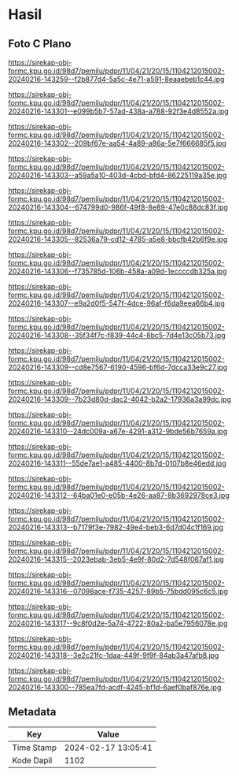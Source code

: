 # Hasil

## Foto C Plano

https://sirekap-obj-formc.kpu.go.id/98d7/pemilu/pdpr/11/04/21/20/15/1104212015002-20240216-143259--f2b877d4-5a5c-4e71-a591-8eaaebeb1c44.jpg

https://sirekap-obj-formc.kpu.go.id/98d7/pemilu/pdpr/11/04/21/20/15/1104212015002-20240216-143301--e099b5b7-57ad-438a-a788-92f3e4d8552a.jpg

https://sirekap-obj-formc.kpu.go.id/98d7/pemilu/pdpr/11/04/21/20/15/1104212015002-20240216-143302--209bf67e-aa54-4a89-a86a-5e7f666685f5.jpg

https://sirekap-obj-formc.kpu.go.id/98d7/pemilu/pdpr/11/04/21/20/15/1104212015002-20240216-143303--a59a5a10-403d-4cbd-bfd4-86225119a35e.jpg

https://sirekap-obj-formc.kpu.go.id/98d7/pemilu/pdpr/11/04/21/20/15/1104212015002-20240216-143304--674799d0-986f-49f8-8e89-47e0c88dc83f.jpg

https://sirekap-obj-formc.kpu.go.id/98d7/pemilu/pdpr/11/04/21/20/15/1104212015002-20240216-143305--82536a79-cd12-4785-a5e8-bbcfb42b6f9e.jpg

https://sirekap-obj-formc.kpu.go.id/98d7/pemilu/pdpr/11/04/21/20/15/1104212015002-20240216-143306--f735785d-106b-458a-a09d-1eccccdb325a.jpg

https://sirekap-obj-formc.kpu.go.id/98d7/pemilu/pdpr/11/04/21/20/15/1104212015002-20240216-143307--e9a2d0f5-547f-4dce-96af-f6da9eea66b4.jpg

https://sirekap-obj-formc.kpu.go.id/98d7/pemilu/pdpr/11/04/21/20/15/1104212015002-20240216-143308--35f34f7c-f839-44c4-8bc5-7d4e13c05b73.jpg

https://sirekap-obj-formc.kpu.go.id/98d7/pemilu/pdpr/11/04/21/20/15/1104212015002-20240216-143309--cd8e7567-6190-4596-bf6d-7dcca33e9c27.jpg

https://sirekap-obj-formc.kpu.go.id/98d7/pemilu/pdpr/11/04/21/20/15/1104212015002-20240216-143309--7b23d80d-dac2-4042-b2a2-17936a3a99dc.jpg

https://sirekap-obj-formc.kpu.go.id/98d7/pemilu/pdpr/11/04/21/20/15/1104212015002-20240216-143310--24dc009a-a67e-4291-a312-9bde56b7659a.jpg

https://sirekap-obj-formc.kpu.go.id/98d7/pemilu/pdpr/11/04/21/20/15/1104212015002-20240216-143311--55de7ae1-a485-4400-8b7d-0107b8e46edd.jpg

https://sirekap-obj-formc.kpu.go.id/98d7/pemilu/pdpr/11/04/21/20/15/1104212015002-20240216-143312--64ba01e0-e05b-4e26-aa87-8b3692978ce3.jpg

https://sirekap-obj-formc.kpu.go.id/98d7/pemilu/pdpr/11/04/21/20/15/1104212015002-20240216-143313--b7179f3e-7982-49e4-beb3-6d7d04c1f169.jpg

https://sirekap-obj-formc.kpu.go.id/98d7/pemilu/pdpr/11/04/21/20/15/1104212015002-20240216-143315--2023ebab-3eb5-4e9f-80d2-7d548f067af1.jpg

https://sirekap-obj-formc.kpu.go.id/98d7/pemilu/pdpr/11/04/21/20/15/1104212015002-20240216-143316--07098ace-f735-4257-89b5-75bdd095c6c5.jpg

https://sirekap-obj-formc.kpu.go.id/98d7/pemilu/pdpr/11/04/21/20/15/1104212015002-20240216-143317--9c8f0d2e-5a74-4722-80a2-ba5e7956078e.jpg

https://sirekap-obj-formc.kpu.go.id/98d7/pemilu/pdpr/11/04/21/20/15/1104212015002-20240216-143318--3e2c21fc-1daa-449f-9f9f-84ab3a47afb8.jpg

https://sirekap-obj-formc.kpu.go.id/98d7/pemilu/pdpr/11/04/21/20/15/1104212015002-20240216-143300--785ea7fd-acdf-4245-bf1d-6aef0baf876e.jpg


## Metadata

| Key        | Value               |
| ---------- | ------------------- |
| Time Stamp | 2024-02-17 13:05:41 |
| Kode Dapil | 1102                |




